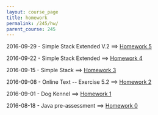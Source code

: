 ```yaml
---
layout: course_page
title: homework
permalink: /245/hw/
parent_course: 245
---
```

2016-09-29 - Simple Stack Extended V.2 ==> [Homework 5](/245/hw5)

2016-09-22 - Simple Stack Extended ==> [Homework 4](/245/hw4)

2016-09-15 - Simple Stack ==> [Homework 3](/245/hw3)

2016-09-08 - Online Text -- Exercise 5.2 ==> [Homework 2](/245/hw2)

2016-09-01 - Dog Kennel ==> [Homework 1](/245/hw1)

2016-08-18 - Java pre-assessment ==> [Homework 0](/245/hw0)

